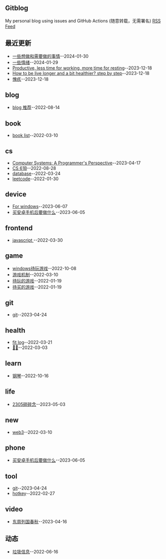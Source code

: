 ## Gitblog
My personal blog using issues and GitHub Actions (随意转载，无需署名)
[RSS Feed](https://raw.githubusercontent.com/zerone0x/tmpbackup/master/feed.xml)

## 最近更新
- [一些想做和需要做的事情](https://github.com/zerone0x/tmpbackup/issues/107)--2024-01-30
- [一些情绪](https://github.com/zerone0x/tmpbackup/issues/106)--2024-01-29
- [Productive, less time for working, more time for resting](https://github.com/zerone0x/tmpbackup/issues/105)--2023-12-18
- [How to be live longer and a bit healthier? step by step](https://github.com/zerone0x/tmpbackup/issues/104)--2023-12-18
- [愧疚](https://github.com/zerone0x/tmpbackup/issues/103)--2023-12-18
## blog
- [blog 推荐](https://github.com/zerone0x/tmpbackup/issues/66)--2022-08-14
## book
- [book list](https://github.com/zerone0x/tmpbackup/issues/33)--2022-03-10
## cs
- [Computer Systems: A Programmer's Perspective](https://github.com/zerone0x/tmpbackup/issues/94)--2023-04-17
- [CS 61B](https://github.com/zerone0x/tmpbackup/issues/74)--2022-08-28
- [database](https://github.com/zerone0x/tmpbackup/issues/38)--2022-03-24
- [leetcode](https://github.com/zerone0x/tmpbackup/issues/14)--2022-01-30
## device
- [For windows](https://github.com/zerone0x/tmpbackup/issues/98)--2023-06-07
- [买安卓手机后要做什么](https://github.com/zerone0x/tmpbackup/issues/97)--2023-06-05
## frontend
- [javascript  ](https://github.com/zerone0x/tmpbackup/issues/42)--2022-03-30
## game
- [windows待玩游戏](https://github.com/zerone0x/tmpbackup/issues/81)--2022-10-08
- [游戏机制](https://github.com/zerone0x/tmpbackup/issues/31)--2022-03-10
- [待玩的游戏](https://github.com/zerone0x/tmpbackup/issues/4)--2022-01-19
- [待买的游戏](https://github.com/zerone0x/tmpbackup/issues/3)--2022-01-19
## git
- [git](https://github.com/zerone0x/tmpbackup/issues/95)--2023-04-24
## health
- [fit log](https://github.com/zerone0x/tmpbackup/issues/37)--2022-03-21
- [🚴‍♀️](https://github.com/zerone0x/tmpbackup/issues/26)--2022-03-03
## learn
- [钢琴](https://github.com/zerone0x/tmpbackup/issues/82)--2022-10-16
## life
- [2305碎碎念](https://github.com/zerone0x/tmpbackup/issues/96)--2023-05-03
## new
- [web3](https://github.com/zerone0x/tmpbackup/issues/28)--2022-03-10
## phone
- [买安卓手机后要做什么](https://github.com/zerone0x/tmpbackup/issues/97)--2023-06-05
## tool
- [git](https://github.com/zerone0x/tmpbackup/issues/95)--2023-04-24
- [hotkey](https://github.com/zerone0x/tmpbackup/issues/23)--2022-02-27
## video
- [东周列国春秋](https://github.com/zerone0x/tmpbackup/issues/91)--2023-04-16
## 动态
- [垃圾信息](https://github.com/zerone0x/tmpbackup/issues/59)--2022-06-16

